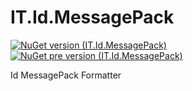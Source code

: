 # IT.Id.MessagePack
[![NuGet version (IT.Id.MessagePack)](https://img.shields.io/nuget/v/IT.Id.MessagePack.svg)](https://www.nuget.org/packages/IT.Id.MessagePack)
[![NuGet pre version (IT.Id.MessagePack)](https://img.shields.io/nuget/vpre/IT.Id.MessagePack.svg)](https://www.nuget.org/packages/IT.Id.MessagePack)

Id MessagePack Formatter